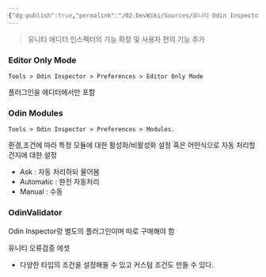 ```yaml
---
{"dg-publish":true,"permalink":"/02.DevWiki/Sources/유니티 Odin Inspector/","noteIcon":"","updated":"2025-07-19T22:58:36.000+09:00"}
---
```


> 유니티 에디터 인스펙터의 기능 확장 및 사용자 편의 기능 추가

### Editor Only Mode
`Tools > Odin Inspector > Preferences > Editor Only Mode`

플러그인을 에디터에서만 포함

### Odin Modules
`Tools > Odin Inspector > Preferences > Modules.`

환경,조건에 따라 특정 모듈에 대한 활성화/비활성화 설정 혹은 어떤식으로 자동 처리할건지에 대한 설정

- Ask : 자동 처리하되 물어봄
- Automatic : 완전 자동처리
- Manual : 수동

### OdinValidator
Odin Inspector랑 별도의 플러그인이며 따로 구매해야 함

유니티 오류검증 에셋

- 다양한 타입의 조건을 설정해둘 수 있고 커스텀 조건도 만들 수 있다.